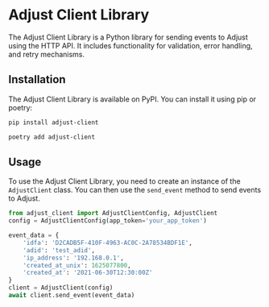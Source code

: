 # Adjust Client Library

The Adjust Client Library is a Python library for sending events to Adjust using the HTTP API. It includes functionality for validation, error handling, and retry mechanisms.

## Installation

The Adjust Client Library is available on PyPI. You can install it using pip or poetry:

```bash
pip install adjust-client
```

```bash 
poetry add adjust-client
```

## Usage

To use the Adjust Client Library, you need to create an instance of the `AdjustClient` class. You can then use the `send_event` method to send events to Adjust.

```python
from adjust_client import AdjustClientConfig, AdjustClient
config = AdjustClientConfig(app_token='your_app_token')

event_data = {
    'idfa': 'D2CADB5F-410F-4963-AC0C-2A78534BDF1E',
    'adid': 'test_adid',
    'ip_address': '192.168.0.1',
    'created_at_unix': 1625077800,
    'created_at': '2021-06-30T12:30:00Z'
}
client = AdjustClient(config)
await client.send_event(event_data)
```
